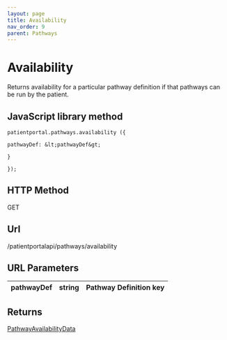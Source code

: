 ```yaml
---
layout: page
title: Availability
nav_order: 9
parent: Pathways
---
```


# AvailabilityReturns availability for a particular pathway definition if that pathways can be run by the patient.## JavaScript library method```patientportal.pathways.availability ({pathwayDef: &lt;pathwayDef&gt;}});```## HTTP MethodGET## ****Url****/patientportalapi/pathways/availability## URL Parameters| pathwayDef | string | Pathway Definition key || --- | --- | --- |## Returns[PathwayAvailabilityData](#_PathwayAvailabilityData)